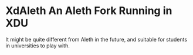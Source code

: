 # XdAleth An Aleth Fork Running in XDU

It might be quite different from Aleth in the future, and suitable for students in universities to play with.
